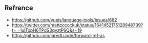 ## Refrence 

- https://github.com/vuejs/language-tools/issues/682
- https://twitter.com/mattpocockuk/status/1641452175128948739?t=_-1uiTxpH6TPdS3qvztP6Q&s=19
- https://github.com/jaredLunde/forward-ref-as

